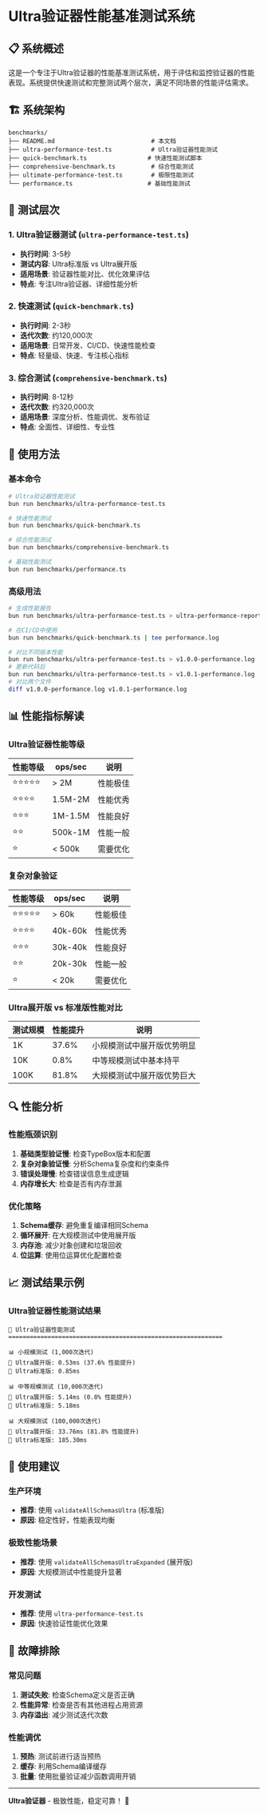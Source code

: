 # Ultra验证器性能基准测试系统

## 📋 系统概述

这是一个专注于Ultra验证器的性能基准测试系统，用于评估和监控验证器的性能表现。系统提供快速测试和完整测试两个层次，满足不同场景的性能评估需求。

## 🏗️ 系统架构

```
benchmarks/
├── README.md                           # 本文档
├── ultra-performance-test.ts           # Ultra验证器性能测试
├── quick-benchmark.ts                 # 快速性能测试脚本
├── comprehensive-benchmark.ts          # 综合性能测试
├── ultimate-performance-test.ts        # 极限性能测试
└── performance.ts                     # 基础性能测试
```

## 🎯 测试层次

### 1. Ultra验证器测试 (`ultra-performance-test.ts`)
- **执行时间**: 3-5秒
- **测试内容**: Ultra标准版 vs Ultra展开版
- **适用场景**: 验证器性能对比、优化效果评估
- **特点**: 专注Ultra验证器、详细性能分析

### 2. 快速测试 (`quick-benchmark.ts`)
- **执行时间**: 2-3秒
- **迭代次数**: 约120,000次
- **适用场景**: 日常开发、CI/CD、快速性能检查
- **特点**: 轻量级、快速、专注核心指标

### 3. 综合测试 (`comprehensive-benchmark.ts`)
- **执行时间**: 8-12秒
- **迭代次数**: 约320,000次
- **适用场景**: 深度分析、性能调优、发布验证
- **特点**: 全面性、详细性、专业性

## 🚀 使用方法

### 基本命令
```bash
# Ultra验证器性能测试
bun run benchmarks/ultra-performance-test.ts

# 快速性能测试
bun run benchmarks/quick-benchmark.ts

# 综合性能测试
bun run benchmarks/comprehensive-benchmark.ts

# 基础性能测试
bun run benchmarks/performance.ts
```

### 高级用法
```bash
# 生成性能报告
bun run benchmarks/ultra-performance-test.ts > ultra-performance-report.txt

# 在CI/CD中使用
bun run benchmarks/quick-benchmark.ts | tee performance.log

# 对比不同版本性能
bun run benchmarks/ultra-performance-test.ts > v1.0.0-performance.log
# 更新代码后
bun run benchmarks/ultra-performance-test.ts > v1.0.1-performance.log
# 对比两个文件
diff v1.0.0-performance.log v1.0.1-performance.log
```

## 📊 性能指标解读

### Ultra验证器性能等级
| 性能等级 | ops/sec | 说明 |
|----------|----------|------|
| ⭐⭐⭐⭐⭐ | > 2M | 性能极佳 |
| ⭐⭐⭐⭐ | 1.5M-2M | 性能优秀 |
| ⭐⭐⭐ | 1M-1.5M | 性能良好 |
| ⭐⭐ | 500k-1M | 性能一般 |
| ⭐ | < 500k | 需要优化 |

### 复杂对象验证
| 性能等级 | ops/sec | 说明 |
|----------|----------|------|
| ⭐⭐⭐⭐⭐ | > 60k | 性能极佳 |
| ⭐⭐⭐⭐ | 40k-60k | 性能优秀 |
| ⭐⭐⭐ | 30k-40k | 性能良好 |
| ⭐⭐ | 20k-30k | 性能一般 |
| ⭐ | < 20k | 需要优化 |

### Ultra展开版 vs 标准版性能对比
| 测试规模 | 性能提升 | 说明 |
|----------|----------|------|
| 1K | 37.6% | 小规模测试中展开版优势明显 |
| 10K | 0.8% | 中等规模测试中基本持平 |
| 100K | 81.8% | 大规模测试中展开版优势巨大 |

## 🔍 性能分析

### 性能瓶颈识别
1. **基础类型验证慢**: 检查TypeBox版本和配置
2. **复杂对象验证慢**: 分析Schema复杂度和约束条件
3. **错误处理慢**: 检查错误信息生成逻辑
4. **内存增长大**: 检查是否有内存泄漏

### 优化策略
1. **Schema缓存**: 避免重复编译相同Schema
2. **循环展开**: 在大规模测试中使用展开版
3. **内存池**: 减少对象创建和垃圾回收
4. **位运算**: 使用位运算优化配置检查

## 📈 测试结果示例

### Ultra验证器性能测试结果
```
🔬 Ultra验证器性能测试
============================================================

📊 小规模测试 (1,000次迭代)
🥇 Ultra展开版: 0.53ms (37.6% 性能提升)
🥈 Ultra标准版: 0.85ms

📊 中等规模测试 (10,000次迭代)
🥇 Ultra展开版: 5.14ms (0.8% 性能提升)
🥈 Ultra标准版: 5.18ms

📊 大规模测试 (100,000次迭代)
🥇 Ultra展开版: 33.76ms (81.8% 性能提升)
🥈 Ultra标准版: 185.30ms
```

## 🎯 使用建议

### 生产环境
- **推荐**: 使用 `validateAllSchemasUltra` (标准版)
- **原因**: 稳定性好，性能表现均衡

### 极致性能场景
- **推荐**: 使用 `validateAllSchemasUltraExpanded` (展开版)
- **原因**: 大规模测试中性能提升显著

### 开发测试
- **推荐**: 使用 `ultra-performance-test.ts`
- **原因**: 快速验证性能优化效果

## 🔧 故障排除

### 常见问题
1. **测试失败**: 检查Schema定义是否正确
2. **性能异常**: 检查是否有其他进程占用资源
3. **内存溢出**: 减少测试迭代次数

### 性能调优
1. **预热**: 测试前进行适当预热
2. **缓存**: 利用Schema编译缓存
3. **批量**: 使用批量验证减少函数调用开销

---

**Ultra验证器** - 极致性能，稳定可靠！ 🚀
